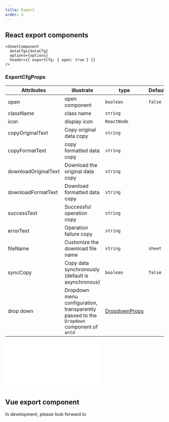 ```yaml
---
title: Export
order: 5
---
```


## React export components

```tsx
<SheetComponent
  dataCfg={dataCfg}
  options={options}
  header={{ exportCfg: { open: true } }}
/>
```

### ExportCfgProps

| Attributes           | illustrate                                                                              | type                                                            | Defaults | required |
| -------------------- | --------------------------------------------------------------------------------------- | --------------------------------------------------------------- | -------- | -------- |
| open                 | open component                                                                          | `boolean`                                                       | `false`  | ✓        |
| className            | class name                                                                              | `string`                                                        |          |          |
| icon                 | display icon                                                                            | `ReactNode`                                                     |          |          |
| copyOriginalText     | Copy original data copy                                                                 | `string`                                                        |          |          |
| copyFormatText       | copy formatted data copy                                                                | `string`                                                        |          |          |
| downloadOriginalText | Download the original data copy                                                         | `string`                                                        |          |          |
| downloadFormatText   | Download formatted data copy                                                            | `string`                                                        |          |          |
| successText          | Successful operation copy                                                               | `string`                                                        |          |          |
| errorText            | Operation failure copy                                                                  | `string`                                                        |          |          |
| fileName             | Customize the download file name                                                        | `string`                                                        | `sheet`  |          |
| syncCopy             | Copy data synchronously (default is asynchronous)                                       | `boolean`                                                       | `false`  |          |
| drop down            | Dropdown menu configuration, transparently passed to the `Dropdown` component of `antd` | [DropdownProps](https://ant.design/components/dropdown-cn/#API) |          |          |

<embed src="@/docs/common/copy-export.en.md"></embed>

## Vue export component

In development, please look forward to
